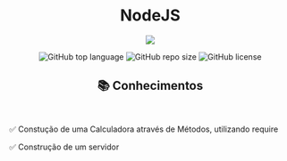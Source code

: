 <h1 align="center"> NodeJS</h1>

<p align="center">
  <img src="https://icongr.am/devicon/nodejs-original.svg?size=128&color=currentColor"
</p>


<p align="center"> 
 <img alt="GitHub top language" src="https://img.shields.io/github/languages/top/SuhMoraes/first-step-in-NodeJs">
 
 <img alt="GitHub repo size" src="https://img.shields.io/github/repo-size/SuhMoraes/first-step-in-NodeJs">  

  <img alt="GitHub license" src="https://img.shields.io/github/license/SuhMoraes/first-step-in-NodeJs">
</p>

<h2 align="center">📚 Conhecimentos </h2>

<br />

<p> ✅ Constução de uma Calculadora através de Métodos, utilizando require</p>
<p> ✅ Construção de um servidor</p>
<p></p>
<p></p>
<p></p>
